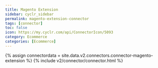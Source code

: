 ```yaml
---
title: Magento Extension
sidebar: cyclr_sidebar
permalink: magento-extension-connector
tags: [connector]
toc: false
icon: https://my.cyclr.com/api/ConnectorIcon/5093
category: Ecommerce
categories: [Ecommerce]
---
```

{% assign connectordata = site.data.v2.connectors.connector-magento-extension %}
{% include v2/connector/connector.html %}	